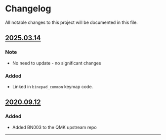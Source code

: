 # Changelog

All notable changes to this project will be documented in this file.


## [2025.03.14]

### Note

- No need to update - no significant changes

### Added

- Linked in `binepad_common` keymap code.  


## [2020.09.12]

### Added

- Added BN003 to the QMK upstream repo


---

[2025.03.14]: https://github.com/qmk/qmk_userspace/commit/fce4eff4fa5521b9c8b1b7f6c1057f97551c91f4
[2020.09.12]: https://github.com/qmk/qmk_firmware/pull/10276
